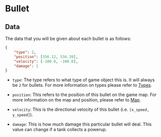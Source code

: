 # Bullet

## Data

The data that you will be given about each bullet is as follows:

```json
{
    "type": 2,
    "position": [356.12, 534.39],
    "velocity": [-100.0, -100.0],
    "damage": 1
}
```

* `type`: The type refers to what type of game object this is. It will always be `2` for bullets.
For more information on types please refer to [Types](../game_logic/types.md).

* `position`: This refers to the position of this bullet on the game map. For more information on the map and position,
please refer to [Map](../game_logic/map.md).

* `velocity`: This is the directional velocity of this bullet (i.e. `[x_speed, y_speed]`).

* `damage`: This is how much damage this particular bullet will deal. This value can change if a tank collects a powerup.
